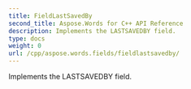 ```yaml
---
title: FieldLastSavedBy
second_title: Aspose.Words for C++ API Reference
description: Implements the LASTSAVEDBY field. 
type: docs
weight: 0
url: /cpp/aspose.words.fields/fieldlastsavedby/
---
```


Implements the LASTSAVEDBY field. 

